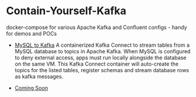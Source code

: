# Contain-Yourself-Kafka
docker-compose for various Apache Kafka and Confluent configs - handy for demos and POCs



* [MySQL to Kafka](#01_mySQL_to_ConfluentCloud)
A containerized Kafka Connect to stream tables from a MySQL database to topics in Apache Kafka.
When MySQL is configured to deny external access, apps must run locally alongside the database on the same VM.
This Kafka Connect container will auto-create the topics for the listed tables, register schemas and stream database rows as kafka messages.

* [Coming Soon ](#Coming_Soon)

